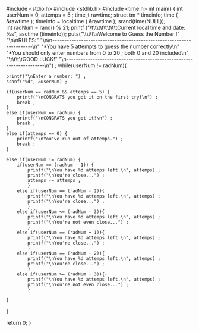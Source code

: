 #include <stdio.h>
#include <stdlib.h>
#include <time.h>
int main() {
int userNum = 0, attemps = 5 ;
time_t rawtime;
struct tm * timeinfo;
time ( &rawtime );
timeinfo = localtime ( &rawtime );
srand(time(NULL));  
int radNum = rand() % 21; 
printf ("\t\t\t\t\t\t\t\tCurrent local time and date: %s", asctime (timeinfo));
puts("\t\t\t\aWelcome to Guess the Number !"
    "\n\nRULES:"
    "\n\n---------------------------------------------------------------------\n"
    "*You have 5 attempts to guess the number correctly\n"
    "*You should only enter numbers from 0 to 20 ; both 0 and 20 included\n"
    "\t\t\t\tGOOD LUCK!"
    "\n---------------------------------------------------------------------\n") ;
while(userNum != radNum){

    printf("\nEnter a number: ") ;
    scanf("%d", &userNum) ;

    if(userNum == radNum && attemps == 5) {
        printf("\nCONGRATS you got it on the first try!\n") ;
        break ;
    }
    else if(userNum == radNum) {
        printf("\nCONGRATS you got it!\n") ;
        break ;
    }
    else if(attemps == 0) {
        printf("\nYou've run out of attemps.") ;
        break ;
    }
    
    else if(userNum != radNum) {
        if(userNum == (radNum - 1)) {
            printf("\nYou have %d attemps left.\n", attemps) ;
            printf("\nYou're close...") ;
            attemps -= attemps ;
            }
        else if(userNum == (radNum - 2)){
            printf("\nYou have %d attemps left.\n", attemps) ;
            printf("\nYou're close...") ;
            }
        else if(userNum <= (radNum - 3)){
            printf("\nYou have %d attemps left.\n", attemps) ;
            printf("\nYou're not even close...") ;
            }
        else if(userNum == (radNum + 1)){
            printf("\nYou have %d attemps left.\n", attemps) ;
            printf("\nYou're close...") ;
            }
        else if(userNum == (radNum + 2)){
            printf("\nYou have %d attemps left.\n", attemps) ;
            printf("\nYou're close...") ;
            }
        else if(userNum >= (radNum + 3)){+
            printf("\nYou have %d attemps left.\n", attemps) ;
            printf("\nYou're not even close...") ;
            }

    }


}

return 0;
}
